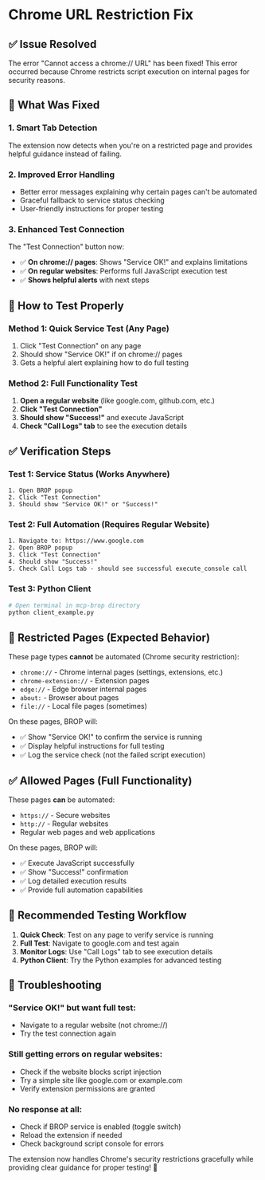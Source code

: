 # Chrome URL Restriction Fix

## ✅ Issue Resolved

The error "Cannot access a chrome:// URL" has been fixed! This error occurred because Chrome restricts script execution on internal pages for security reasons.

## 🔧 What Was Fixed

### **1. Smart Tab Detection**
The extension now detects when you're on a restricted page and provides helpful guidance instead of failing.

### **2. Improved Error Handling**
- Better error messages explaining why certain pages can't be automated
- Graceful fallback to service status checking
- User-friendly instructions for proper testing

### **3. Enhanced Test Connection**
The "Test Connection" button now:
- ✅ **On chrome:// pages**: Shows "Service OK!" and explains limitations
- ✅ **On regular websites**: Performs full JavaScript execution test
- ✅ **Shows helpful alerts** with next steps

## 🎯 How to Test Properly

### **Method 1: Quick Service Test (Any Page)**
1. Click "Test Connection" on any page
2. Should show "Service OK!" if on chrome:// pages
3. Gets a helpful alert explaining how to do full testing

### **Method 2: Full Functionality Test**
1. **Open a regular website** (like google.com, github.com, etc.)
2. **Click "Test Connection"**
3. **Should show "Success!"** and execute JavaScript
4. **Check "Call Logs" tab** to see the execution details

## ✅ Verification Steps

### **Test 1: Service Status (Works Anywhere)**
```
1. Open BROP popup
2. Click "Test Connection" 
3. Should show "Service OK!" or "Success!"
```

### **Test 2: Full Automation (Requires Regular Website)**
```
1. Navigate to: https://www.google.com
2. Open BROP popup  
3. Click "Test Connection"
4. Should show "Success!" 
5. Check Call Logs tab - should see successful execute_console call
```

### **Test 3: Python Client**
```bash
# Open terminal in mcp-brop directory
python client_example.py
```

## 🚫 Restricted Pages (Expected Behavior)

These page types **cannot** be automated (Chrome security restriction):
- `chrome://` - Chrome internal pages (settings, extensions, etc.)
- `chrome-extension://` - Extension pages
- `edge://` - Edge browser internal pages  
- `about:` - Browser about pages
- `file://` - Local file pages (sometimes)

On these pages, BROP will:
- ✅ Show "Service OK!" to confirm the service is running
- ✅ Display helpful instructions for full testing
- ✅ Log the service check (not the failed script execution)

## ✅ Allowed Pages (Full Functionality)

These pages **can** be automated:
- `https://` - Secure websites
- `http://` - Regular websites  
- Regular web pages and web applications

On these pages, BROP will:
- ✅ Execute JavaScript successfully
- ✅ Show "Success!" confirmation
- ✅ Log detailed execution results
- ✅ Provide full automation capabilities

## 🎯 Recommended Testing Workflow

1. **Quick Check**: Test on any page to verify service is running
2. **Full Test**: Navigate to google.com and test again
3. **Monitor Logs**: Use "Call Logs" tab to see execution details
4. **Python Client**: Try the Python examples for advanced testing

## 🐛 Troubleshooting

### **"Service OK!" but want full test:**
- Navigate to a regular website (not chrome://)
- Try the test connection again

### **Still getting errors on regular websites:**
- Check if the website blocks script injection
- Try a simple site like google.com or example.com
- Verify extension permissions are granted

### **No response at all:**
- Check if BROP service is enabled (toggle switch)
- Reload the extension if needed
- Check background script console for errors

The extension now handles Chrome's security restrictions gracefully while providing clear guidance for proper testing! 🚀